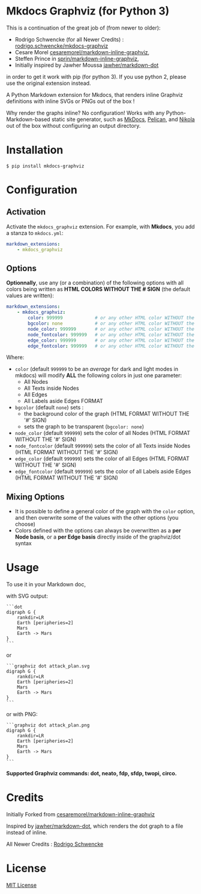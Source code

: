 Mkdocs Graphviz (for Python 3)
=======================================

This is a continuation of the great job of (from newer to older):

* Rodrigo Schwencke (for all Newer Credits) : [rodrigo.schwencke/mkdocs-graphviz](https://gitlab.com/rodrigo.schwencke/mkdocs-graphviz)
* Cesare Morel [cesaremorel/markdown-inline-graphviz](https://github.com/cesaremorel/markdown-inline-graphviz),
* Steffen Prince in [sprin/markdown-inline-graphviz](https://github.com/sprin/markdown-inline-graphviz), 
* Initially inspired by Jawher Moussa [jawher/markdown-dot](https://github.com/jawher/markdown-dot)

in order to get it work with pip (for python 3). If you use python 2, please use the original extension instead.

A Python Markdown extension for Mkdocs, that renders inline Graphviz definitions with inline SVGs or PNGs out of the box !

Why render the graphs inline? No configuration! Works with any
Python-Markdown-based static site generator, such as [MkDocs](http://www.mkdocs.org/), [Pelican](http://blog.getpelican.com/), and [Nikola](https://getnikola.com/) out of the box without configuring an output directory.

# Installation

    $ pip install mkdocs-graphviz

# Configuration

## Activation

Activate the `mkdocs_graphviz` extension. For example, with **Mkdocs**, you add a
stanza to `mkdocs.yml`:

```yaml
markdown_extensions:
    - mkdocs_graphviz
```

## Options

**Optionnally**, use any (or a combination) of the following options with all colors being written as **HTML COLORS WITHOUT THE # SIGN** (the default values are written):

```yaml
markdown_extensions:
    - mkdocs_graphviz:
        color: 999999            # or any other HTML color WITHOUT the '#' sign
        bgcolor: none            # or any other HTML color WITHOUT the '#' sign
        node_color: 999999       # or any other HTML color WITHOUT the '#' sign
        node_fontcolor: 999999   # or any other HTML color WITHOUT the '#' sign
        edge_color: 999999       # or any other HTML color WITHOUT the '#' sign
        edge_fontcolor: 999999   # or any other HTML color WITHOUT the '#' sign

```

Where:

* `color` (default `999999` to be an *average* for dark and light modes in mkdocs) will modify **ALL** the following colors in just one parameter:
    * All Nodes
    * All Texts inside Nodes
    * All Edges
    * All Labels aside Edges
    FORMAT
* `bgcolor` (default `none`) sets :
    * the background color of the graph (HTML FORMAT WITHOUT THE '#' SIGN)
    * sets the graph to be transparent (`bgcolor: none`)
* `node_color` (default `999999`) sets the color of all Nodes (HTML FORMAT WITHOUT THE '#' SIGN)
* `node_fontcolor` (default `999999`) sets the color of all Texts inside Nodes (HTML FORMAT WITHOUT THE '#' SIGN)
* `edge_color` (default `999999`) sets the color of all Edges (HTML FORMAT WITHOUT THE '#' SIGN)
* `edge_fontcolor` (default `999999`) sets the color of all Labels aside Edges (HTML FORMAT WITHOUT THE '#' SIGN)

## Mixing Options

* It is possible to define a general color of the graph with the `color` option, and then overwrite some of the values with the other options (you choose)
* Colors defined with the options can always be overwritten as a **per Node basis**, or a **per Edge basis** directly inside of the graphviz/dot syntax

# Usage

To use it in your Markdown doc, 

with SVG output:

    ```dot
    digraph G {
        rankdir=LR
        Earth [peripheries=2]
        Mars
        Earth -> Mars
    }
    ```

or

    ```graphviz dot attack_plan.svg
    digraph G {
        rankdir=LR
        Earth [peripheries=2]
        Mars
        Earth -> Mars
    }
    ```

or with PNG:

    ```graphviz dot attack_plan.png
    digraph G {
        rankdir=LR
        Earth [peripheries=2]
        Mars
        Earth -> Mars
    }
    ```

**Supported Graphviz commands: dot, neato, fdp, sfdp, twopi, circo.**

# Credits

Initially Forked from [cesaremorel/markdown-inline-graphviz](https://github.com/cesaremorel/markdown-inline-graphviz)

Inspired by [jawher/markdown-dot](https://github.com/jawher/markdown-dot),
which renders the dot graph to a file instead of inline.

All Newer Credits : [Rodrigo Schwencke](https://gitlab.com/rodrigo.schwencke/mkdocs-graphviz)

# License

[MIT License](http://www.opensource.org/licenses/mit-license.php)

